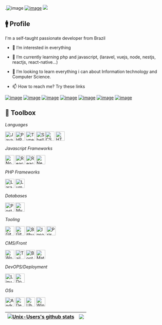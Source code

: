 .![image](https://img.shields.io/github/last-commit/Unix-User/Unix-User.svg)
<a href="https://linktr.ee/wevertonslima" target="_blank">![image](https://img.shields.io/badge/Ask%20me-anything-1abc9c.svg)</a>
![](https://komarev.com/ghpvc/?username=Unix-User)

## 🚹️ Profile

I'm a self-taught passionate developer from Brazil

- 💞️ I’m interested in everything
 
- 🌱 I’m currently learning php and javascript, (laravel, vuejs, node, nestjs, reactjs, react-native...)
 
- 👀 I’m looking to learn everything i can about Information technology and Computer Science.
 
- 📫 How to reach me? Try these links

<a href="https://linktr.ee/wevertonslima" target="_blank">![image](https://img.shields.io/badge/linktree-39E09B?style=for-the-badge&logo=linktree&logoColor=white)</a>
<a href="https://www.linkedin.com/in/wevertonslima/" target="_blank">![image](https://img.shields.io/badge/LinkedIn-0077B5?style=for-the-badge&logo=linkedin&logoColor=white)</a>
<a href="https://twitter.com/wevertonslima" target="_blank">![image](https://img.shields.io/badge/Twitter-1DA1F2?style=for-the-badge&logo=twitter&logoColor=white)</a>
<a href="https://t.me/wevertonslima" target="_blank">![image](https://img.shields.io/badge/Telegram-2CA5E0?style=for-the-badge&logo=telegram&logoColor=white)</a>
<a href="mailto:wevertonslima@gmail.com" target="_blank">![image](https://img.shields.io/badge/Gmail-D14836?style=for-the-badge&logo=gmail&logoColor=white)</a>
<a href="https://api.whatsapp.com/send?phone=5534988291040" target="_blank">![image](https://img.shields.io/badge/WhatsApp-25D366?style=for-the-badge&logo=whatsapp&logoColor=white)</a>
<a href="https://www.freelancer.com/u/wevertonslima" target="_blank">![image](https://img.shields.io/badge/Freelancer-29B2FE?style=for-the-badge&logo=Freelancer&logoColor=white)</a>

## 🧰 Toolbox

_Languages_

<img src="https://img.shields.io/badge/javascript-%23323330.svg?style=for-the-badge&logo=javascript&logoColor=%23F7DF1E" alt="JavaScript" height="30" /> <img src="https://img.shields.io/badge/PHP-777BB4?style=for-the-badge&logo=php&logoColor=white" alt="PHP" height="30"/> <img src="https://img.shields.io/badge/TypeScript-007ACC?style=for-the-badge&logo=typescript&logoColor=white" alt="Typescript" height="30"/> <img src="https://img.shields.io/badge/shell_script-%23121011.svg?style=for-the-badge&logo=gnu-bash&logoColor=white" alt="Shell Script" height="30" /><img src="https://img.shields.io/badge/CSS-239120?&style=for-the-badge&logo=css3&logoColor=white" alt="CSS" height="30"/> <img src="https://img.shields.io/badge/HTML-239120?style=for-the-badge&logo=html5&logoColor=white" alt="HTML" height="30"/>

_Javascript Frameworks_

<img src="https://img.shields.io/badge/Node.js-43853D?style=for-the-badge&logo=node.js&logoColor=white" alt="NodeJS" height="30" /> <img src="https://img.shields.io/badge/React-20232A?style=for-the-badge&logo=react&logoColor=61DAFB" alt="React" height="30"/> <img src="https://img.shields.io/badge/react_native-%2320232a.svg?style=for-the-badge&logo=react&logoColor=%2361DAFB" alt="React Native" height="30"/> <img src="https://img.shields.io/badge/nestjs-%23E0234E.svg?style=for-the-badge&logo=nestjs&logoColor=white" alt="NestJS" height="30"/>

_PHP Frameworks_

<img src="https://img.shields.io/badge/Laravel-%23FF2D20.svg?style=for-the-badge&logo=laravel&logoColor=white" alt="Laravel" height="30"> <img src="https://img.shields.io/badge/Lumen-%23f4645f.svg?style=for-the-badge&logo=lumen&logoColor=white" alt="Lumen" height="30">

_Databases_

<img src="https://img.shields.io/badge/PostgreSQL-316192?style=for-the-badge&logo=postgresql&logoColor=white" alt="PostgreSQL" height="30"/> <img src="https://img.shields.io/badge/MySQL-00000F?style=for-the-badge&logo=mysql&logoColor=white" alt="MySQL" height="30"/>

_Tooling_

<img src="https://img.shields.io/badge/GIT-E44C30?style=for-the-badge&logo=git&logoColor=white" alt="Git" height="30" /> <img src="https://img.shields.io/badge/GitHub-100000?style=for-the-badge&logo=github&logoColor=white" alt="Github" height="30" /> <img src="https://img.shields.io/badge/Bitbucket-0747a6?style=for-the-badge&logo=bitbucket&logoColor=white" alt="Bitbucket" height="30" /> <img src="https://img.shields.io/badge/Insomnia-black?style=for-the-badge&logo=insomnia&logoColor=5849BE" alt="Insomnia" height="30" /> <img src="https://img.shields.io/badge/Prisma-3982CE?style=for-the-badge&logo=Prisma&logoColor=white" alt="Prisma" height="30" />

_CMS/Front_

<img src="https://img.shields.io/badge/Wordpress-21759B?style=for-the-badge&logo=wordpress&logoColor=white" alt="Wordpress" height="30"/> <img src="https://img.shields.io/badge/Tailwind_CSS-38B2AC?style=for-the-badge&logo=tailwind-css&logoColor=white" alt="TailwindCSS" height="30"/> <img src="https://img.shields.io/badge/Bootstrap-563D7C?style=for-the-badge&logo=bootstrap&logoColor=white" alt="Bootstrap" height="30"/> <img src="https://img.shields.io/badge/Material--UI-0081CB?style=for-the-badge&logo=material-ui&logoColor=white" alt="Material UI" height="30"/>

_DevOPS/Deployment_

<img src="https://img.shields.io/badge/Linux-FCC624?style=for-the-badge&logo=linux&logoColor=black" alt="Linux" height="30"/> <img src="https://img.shields.io/badge/Docker-2496ED?style=for-the-badge&logo=docker&logoColor=white" alt="Docker" height="30"/>

_OSs_

<img src="https://img.shields.io/badge/Android-3DDC84?style=for-the-badge&logo=android&logoColor=white" alt="Android" height="30"/> <img src="https://img.shields.io/badge/Debian-A81D33?style=for-the-badge&logo=debian&logoColor=white" alt="Debian" height="30"/> <img src="https://img.shields.io/badge/Ubuntu-E95420?style=for-the-badge&logo=ubuntu&logoColor=white" alt="Ubuntu" height="30"/> <img src="https://img.shields.io/badge/Windows-0078D6?style=for-the-badge&logo=windows&logoColor=white" alt="Windows" height="30"/>

| <a href="#"><img align="center" src="https://github-readme-stats.vercel.app/api?username=Unix-User&show_icons=true&count_private=true=true&hide_border=true" alt="Unix-Users's github stats" /></a> | <a href="#"><img align="center" src="https://github-readme-stats.vercel.app/api/top-langs/?username=Unix-User&layout=compact&hide_border=true" /></a> |
| ------------- | ------------- |

<!---
Unix-User/Unix-User is a ✨ special ✨ repository because its `README.md` (this file) appears on your GitHub profile.
You can click the Preview link to take a look at your changes.
--->
